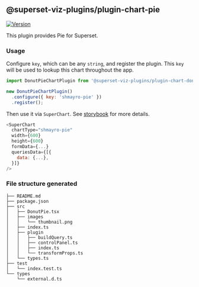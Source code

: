 ## @superset-viz-plugins/plugin-chart-pie

[![Version](https://img.shields.io/npm/v/@superset-viz-plugins/plugin-chart-pie.svg?style=flat-square)](https://img.shields.io/npm/v/@superset-viz-plugins/plugin-chart-pie.svg?style=flat-square)

This plugin provides Pie for Superset.

### Usage

Configure `key`, which can be any `string`, and register the plugin. This `key` will be used to lookup this chart throughout the app.

```js
import DonutPieChartPlugin from '@superset-viz-plugins/plugin-chart-donut-pie';

new DonutPieChartPlugin()
  .configure({ key: 'shmayro-pie' })
  .register();
```

Then use it via `SuperChart`. See [storybook](https://apache-superset.github.io/superset-ui/?selectedKind=plugin-chart-pie) for more details.

```js
<SuperChart
  chartType="shmayro-pie"
  width={600}
  height={600}
  formData={...}
  queriesData={[{
    data: {...},
  }]}
/>
```

### File structure generated

```
├── README.md
├── package.json
├── src
│   ├── DonutPie.tsx
│   ├── images
│   │   └── thumbnail.png
│   ├── index.ts
│   ├── plugin
│   │   ├── buildQuery.ts
│   │   ├── controlPanel.ts
│   │   ├── index.ts
│   │   └── transformProps.ts
│   └── types.ts
├── test
│   └── index.test.ts
└── types
    └── external.d.ts
```